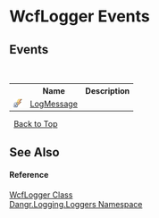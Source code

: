 # WcfLogger Events
 


## Events
&nbsp;<table><tr><th></th><th>Name</th><th>Description</th></tr><tr><td>![Private event](media/privevent.gif "Private event")</td><td><a href="E_Dangr_Logging_Loggers_WcfLogger_LogMessage">LogMessage</a></td><td /></tr></table>&nbsp;
<a href="#wcflogger-events">Back to Top</a>

## See Also


#### Reference
<a href="T_Dangr_Logging_Loggers_WcfLogger">WcfLogger Class</a><br /><a href="N_Dangr_Logging_Loggers">Dangr.Logging.Loggers Namespace</a><br />